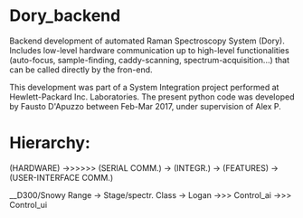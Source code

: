 # Dory_backend
Backend development of automated Raman Spectroscopy System (Dory).  
Includes low-level hardware communication up to high-level functionalities 
(auto-focus, sample-finding, caddy-scanning, spectrum-acquisition...) that can be called directly by the fron-end.

This development was part of a System Integration project performed at Hewlett-Packard Inc. Laboratories.
The present python code was developed by Fausto D'Apuzzo between Feb-Mar 2017,
under supervision of Alex P. 

Hierarchy:
=========================================================================================
 (HARDWARE) ->>>>>> (SERIAL COMM.) ->  (INTEGR.) -> (FEATURES) -> (USER-INTERFACE COMM.)
 
__D300/Snowy Range -> Stage/spectr. Class ->  Logan  ->>>   Control_ai  ->>>   Control_ui
